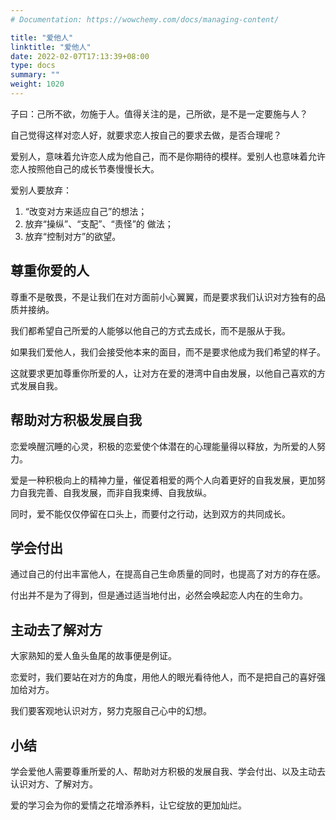 ```yaml
---
# Documentation: https://wowchemy.com/docs/managing-content/

title: "爱他人"
linktitle: "爱他人"
date: 2022-02-07T17:13:39+08:00
type: docs
summary: ""
weight: 1020
---
```


<!--more-->

子曰：己所不欲，勿施于人。值得关注的是，己所欲，是不是一定要施与人？

自己觉得这样对恋人好，就要求恋人按自己的要求去做，是否合理呢？

爱别人，意味着允许恋人成为他自己，而不是你期待的模样。爱别人也意味着允许恋人按照他自己的成长节奏慢慢长大。

爱别人要放弃：

1. “改变对方来适应自己”的想法；
2. 放弃“操纵”、“支配”、“责怪”的 做法；
3. 放弃“控制对方”的欲望。

## 尊重你爱的人

尊重不是敬畏，不是让我们在对方面前小心翼翼，而是要求我们认识对方独有的品质并接纳。

我们都希望自己所爱的人能够以他自己的方式去成长，而不是服从于我。

如果我们爱他人，我们会接受他本来的面目，而不是要求他成为我们希望的样子。

这就要求更加尊重你所爱的人，让对方在爱的港湾中自由发展，以他自己喜欢的方式发展自我。

## 帮助对方积极发展自我

恋爱唤醒沉睡的心灵，积极的恋爱使个体潜在的心理能量得以释放，为所爱的人努力。

爱是一种积极向上的精神力量，催促着相爱的两个人向着更好的自我发展，更加努力自我完善、自我发展，而非自我束缚、自我放纵。

同时，爱不能仅仅停留在口头上，而要付之行动，达到双方的共同成长。

## 学会付出

通过自己的付出丰富他人，在提高自己生命质量的同时，也提高了对方的存在感。

付出并不是为了得到，但是通过适当地付出，必然会唤起恋人内在的生命力。

## 主动去了解对方

大家熟知的爱人鱼头鱼尾的故事便是例证。

恋爱时，我们要站在对方的角度，用他人的眼光看待他人，而不是把自己的喜好强加给对方。

我们要客观地认识对方，努力克服自己心中的幻想。

## 小结

学会爱他人需要尊重所爱的人、帮助对方积极的发展自我、学会付出、以及主动去认识对方、了解对方。

爱的学习会为你的爱情之花增添养料，让它绽放的更加灿烂。